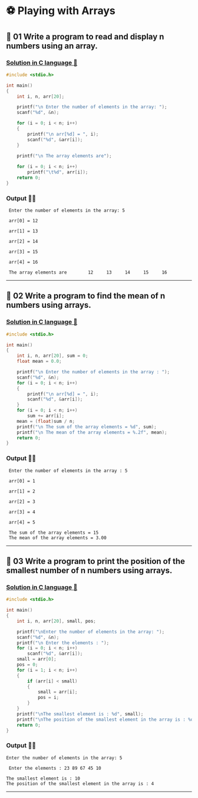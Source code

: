 # ⚽ Playing with Arrays

## 👺 01 Write a program to read and display n numbers using an array.

### <u>Solution in C language 🦭</u>

```c
#include <stdio.h>

int main()
{
    int i, n, arr[20];

    printf("\n Enter the number of elements in the array: ");
    scanf("%d", &n);

    for (i = 0; i < n; i++)
    {
        printf("\n arr[%d] = ", i);
        scanf("%d", &arr[i]);
    }

    printf("\n The array elements are");
    
    for (i = 0; i < n; i++)
        printf("\t%d", arr[i]);
    return 0;
}
```

### Output 😶‍🌫️

```text
 Enter the number of elements in the array: 5

 arr[0] = 12

 arr[1] = 13

 arr[2] = 14

 arr[3] = 15

 arr[4] = 16

 The array elements are        12     13     14     15     16
```

---

## 👺 02 Write a program to find the mean of n numbers using arrays.
### <u>Solution in C language 🦭</u>

```c
#include <stdio.h>

int main()
{
    int i, n, arr[20], sum = 0;
    float mean = 0.0;

    printf("\n Enter the number of elements in the array : ");
    scanf("%d", &n);
    for (i = 0; i < n; i++)
    {
        printf("\n arr[%d] = ", i);
        scanf("%d", &arr[i]);
    }
    for (i = 0; i < n; i++)
        sum += arr[i];
    mean = (float)sum / n;
    printf("\n The sum of the array elements = %d", sum);
    printf("\n The mean of the array elements = %.2f", mean);
    return 0;
}
```

### Output 😶‍🌫️

```text
 Enter the number of elements in the array : 5

 arr[0] = 1

 arr[1] = 2

 arr[2] = 3

 arr[3] = 4

 arr[4] = 5

 The sum of the array elements = 15
 The mean of the array elements = 3.00
 ```
 ---

 ## 👺 03 Write a program to print the position of the smallest number of n numbers using arrays.
### <u>Solution in C language 🦭</u>
```c
#include <stdio.h>

int main()
{
    int i, n, arr[20], small, pos;

    printf("\nEnter the number of elements in the array: ");
    scanf("%d", &n);
    printf("\n Enter the elements : ");
    for (i = 0; i < n; i++)
        scanf("%d", &arr[i]);
    small = arr[0];
    pos = 0;
    for (i = 1; i < n; i++)
    {
        if (arr[i] < small)
        {
            small = arr[i];
            pos = i;
        }
    }
    printf("\nThe smallest element is : %d", small);
    printf("\nThe position of the smallest element in the array is : %d", pos);
    return 0;
}
```
### Output 😶‍🌫️

```text
Enter the number of elements in the array: 5

 Enter the elements : 23 89 67 45 10

The smallest element is : 10
The position of the smallest element in the array is : 4
```
---
